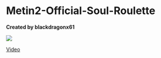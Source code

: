 # Metin2-Official-Soul-Roulette
**Created by blackdragonx61**

![](https://media.giphy.com/media/ZlAJ8PVe2U9gF6CGPK/giphy.gif)

[Video](https://youtu.be/RDPs-rARIdc)
